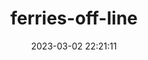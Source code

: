 ---
date: 2023-03-02 22:21:11
imageOriginalPath: photographs/ferries-off-line-image-e95912d8
imagePreviewPath: photographs/ferries-off-line-preview-445b9162
photoCamera: Minolta SR-T Super
photoColor: colored
photoDate: 2017-01
photoFilm: Fujifilm 200
photoLens: ''
photoLocation: Istanbul, Turkiye
photoSource: analog
photoType: city
title: ferries-off-line
translationKey: null
---